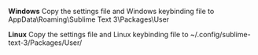 **Windows**
Copy the settings file and Windows keybinding file to AppData\Roaming\Sublime Text 3\Packages\User

**Linux**
Copy the settings file and Linux keybinding file to ~/.config/sublime-text-3/Packages/User/
